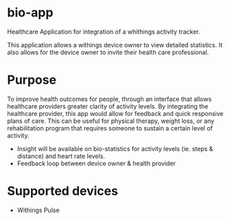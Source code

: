 bio-app
=======

Healthcare Application for integration of a whithings activity tracker.

This application allows a withings device owner to view detailed statistics.  It also allows for the device owner to invite their health care professional.


Purpose
=======
To improve health outcomes for people, through an interface that allows healthcare providers greater clarity of activity levels.  By integrating the healthcare provider, this app would allow for feedback and quick responsive plans of care.  This can be useful for physical therapy, weight loss, or any rehabilitation program that requires someone to sustain a certain level of activity.

- Insight will be available on bio-statistics for activity levels (ie. steps & distance) and heart rate levels.
- Feedback loop between device owner & health provider

Supported devices
=================
- Withings Pulse
